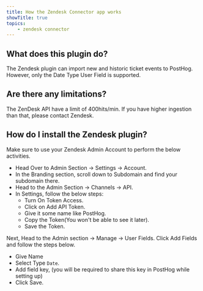 ```yaml
---
title: How the Zendesk Connector app works
showTitle: true
topics:
    - zendesk connector
---
```


## What does this plugin do?
The Zendesk plugin can import new and historic ticket events to PostHog. However, only the Date Type User Field is supported.

## Are there any limitations?
The ZenDesk API have a limit of 400hits/min. If you have higher ingestion than that, please contact Zendesk.

## How do I install the Zendesk plugin?
Make sure to use your Zendesk Admin Account to perform the below activities.

- Head Over to Admin Section -> Settings -> Account.
- In the Branding section, scroll down to Subdomain and find your subdomain there. 
- Head to the Admin Section -> Channels -> API.
- In Settings, follow the below steps:
  + Turn On Token Access.
  + Click on Add API Token.
  + Give it some name like PostHog.
  + Copy the Token(You won't be able to see it later).
  + Save the Token.

Next, Head to the Admin section -> Manage -> User Fields. Click Add Fields and follow the steps below.

  + Give Name
  + Select Type `Date`.
  + Add field key, (you will be required to share this key in PostHog while setting up)
  + Click Save.
